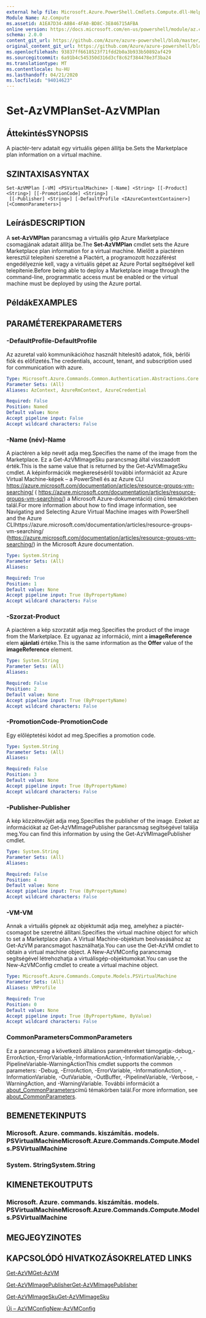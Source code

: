 ```yaml
---
external help file: Microsoft.Azure.PowerShell.Cmdlets.Compute.dll-Help.xml
Module Name: Az.Compute
ms.assetid: A1EA7D34-A8B4-4FA0-BD8C-3E846715AFBA
online version: https://docs.microsoft.com/en-us/powershell/module/az.compute/set-azvmplan
schema: 2.0.0
content_git_url: https://github.com/Azure/azure-powershell/blob/master/src/Compute/Compute/help/Set-AzVMPlan.md
original_content_git_url: https://github.com/Azure/azure-powershell/blob/master/src/Compute/Compute/help/Set-AzVMPlan.md
ms.openlocfilehash: 93837ff6618523f71fdd2b0a3b933b50892af429
ms.sourcegitcommit: 6a91b4c545350d316d3cf8c62f384478e3f3ba24
ms.translationtype: MT
ms.contentlocale: hu-HU
ms.lasthandoff: 04/21/2020
ms.locfileid: "94014623"
---
```

# <span data-ttu-id="75d31-101">Set-AzVMPlan</span><span class="sxs-lookup"><span data-stu-id="75d31-101">Set-AzVMPlan</span></span>

## <span data-ttu-id="75d31-102">Áttekintés</span><span class="sxs-lookup"><span data-stu-id="75d31-102">SYNOPSIS</span></span>
<span data-ttu-id="75d31-103">A piactér-terv adatait egy virtuális gépen állítja be.</span><span class="sxs-lookup"><span data-stu-id="75d31-103">Sets the Marketplace plan information on a virtual machine.</span></span>

## <span data-ttu-id="75d31-104">SZINTAXISA</span><span class="sxs-lookup"><span data-stu-id="75d31-104">SYNTAX</span></span>

```
Set-AzVMPlan [-VM] <PSVirtualMachine> [-Name] <String> [[-Product] <String>] [[-PromotionCode] <String>]
 [[-Publisher] <String>] [-DefaultProfile <IAzureContextContainer>] [<CommonParameters>]
```

## <span data-ttu-id="75d31-105">Leírás</span><span class="sxs-lookup"><span data-stu-id="75d31-105">DESCRIPTION</span></span>
<span data-ttu-id="75d31-106">A **set-AzVMPlan** parancsmag a virtuális gép Azure Marketplace csomagjának adatait állítja be.</span><span class="sxs-lookup"><span data-stu-id="75d31-106">The **Set-AzVMPlan** cmdlet sets the Azure Marketplace plan information for a virtual machine.</span></span>
<span data-ttu-id="75d31-107">Mielőtt a piactéren keresztül telepíteni szeretné a Piactért, a programozott hozzáférést engedélyeznie kell, vagy a virtuális gépet az Azure Portal segítségével kell telepítenie.</span><span class="sxs-lookup"><span data-stu-id="75d31-107">Before being able to deploy a Marketplace image through the command-line, programmatic access must be enabled or the virtual machine must be deployed by using the Azure portal.</span></span>

## <span data-ttu-id="75d31-108">Példák</span><span class="sxs-lookup"><span data-stu-id="75d31-108">EXAMPLES</span></span>

## <span data-ttu-id="75d31-109">PARAMÉTEREK</span><span class="sxs-lookup"><span data-stu-id="75d31-109">PARAMETERS</span></span>

### <span data-ttu-id="75d31-110">-DefaultProfile</span><span class="sxs-lookup"><span data-stu-id="75d31-110">-DefaultProfile</span></span>
<span data-ttu-id="75d31-111">Az azuretal való kommunikációhoz használt hitelesítő adatok, fiók, bérlői fiók és előfizetés.</span><span class="sxs-lookup"><span data-stu-id="75d31-111">The credentials, account, tenant, and subscription used for communication with azure.</span></span>

```yaml
Type: Microsoft.Azure.Commands.Common.Authentication.Abstractions.Core.IAzureContextContainer
Parameter Sets: (All)
Aliases: AzContext, AzureRmContext, AzureCredential

Required: False
Position: Named
Default value: None
Accept pipeline input: False
Accept wildcard characters: False
```

### <span data-ttu-id="75d31-112">-Name (név)</span><span class="sxs-lookup"><span data-stu-id="75d31-112">-Name</span></span>
<span data-ttu-id="75d31-113">A piactéren a kép nevét adja meg.</span><span class="sxs-lookup"><span data-stu-id="75d31-113">Specifies the name of the image from the Marketplace.</span></span>
<span data-ttu-id="75d31-114">Ez a Get-AzVMImageSku parancsmag által visszaadott érték.</span><span class="sxs-lookup"><span data-stu-id="75d31-114">This is the same value that is returned by the Get-AzVMImageSku cmdlet.</span></span>
<span data-ttu-id="75d31-115">A képinformációk megkereséséről további információt az Azure Virtual Machine-képek – a PowerShell és az Azure CLI https://azure.microsoft.com/documentation/articles/resource-groups-vm-searching/ ( https://azure.microsoft.com/documentation/articles/resource-groups-vm-searching/) a Microsoft Azure-dokumentáció) című témakörben talál.</span><span class="sxs-lookup"><span data-stu-id="75d31-115">For more information about how to find image information, see Navigating and Selecting Azure Virtual Machine images with PowerShell and the Azure CLIhttps://azure.microsoft.com/documentation/articles/resource-groups-vm-searching/ (https://azure.microsoft.com/documentation/articles/resource-groups-vm-searching/) in the Microsoft Azure documentation.</span></span>

```yaml
Type: System.String
Parameter Sets: (All)
Aliases:

Required: True
Position: 1
Default value: None
Accept pipeline input: True (ByPropertyName)
Accept wildcard characters: False
```

### <span data-ttu-id="75d31-116">-Szorzat</span><span class="sxs-lookup"><span data-stu-id="75d31-116">-Product</span></span>
<span data-ttu-id="75d31-117">A piactéren a kép szorzatát adja meg.</span><span class="sxs-lookup"><span data-stu-id="75d31-117">Specifies the product of the image from the Marketplace.</span></span>
<span data-ttu-id="75d31-118">Ez ugyanaz az információ, mint a **imageReference** elem **ajánlati** értéke.</span><span class="sxs-lookup"><span data-stu-id="75d31-118">This is the same information as the **Offer** value of the **imageReference** element.</span></span>

```yaml
Type: System.String
Parameter Sets: (All)
Aliases:

Required: False
Position: 2
Default value: None
Accept pipeline input: True (ByPropertyName)
Accept wildcard characters: False
```

### <span data-ttu-id="75d31-119">-PromotionCode</span><span class="sxs-lookup"><span data-stu-id="75d31-119">-PromotionCode</span></span>
<span data-ttu-id="75d31-120">Egy előléptetési kódot ad meg.</span><span class="sxs-lookup"><span data-stu-id="75d31-120">Specifies a promotion code.</span></span>

```yaml
Type: System.String
Parameter Sets: (All)
Aliases:

Required: False
Position: 3
Default value: None
Accept pipeline input: True (ByPropertyName)
Accept wildcard characters: False
```

### <span data-ttu-id="75d31-121">-Publisher</span><span class="sxs-lookup"><span data-stu-id="75d31-121">-Publisher</span></span>
<span data-ttu-id="75d31-122">A kép közzétevőjét adja meg.</span><span class="sxs-lookup"><span data-stu-id="75d31-122">Specifies the publisher of the image.</span></span>
<span data-ttu-id="75d31-123">Ezeket az információkat az Get-AzVMImagePublisher parancsmag segítségével találja meg.</span><span class="sxs-lookup"><span data-stu-id="75d31-123">You can find this information by using the Get-AzVMImagePublisher cmdlet.</span></span>

```yaml
Type: System.String
Parameter Sets: (All)
Aliases:

Required: False
Position: 4
Default value: None
Accept pipeline input: True (ByPropertyName)
Accept wildcard characters: False
```

### <span data-ttu-id="75d31-124">-VM</span><span class="sxs-lookup"><span data-stu-id="75d31-124">-VM</span></span>
<span data-ttu-id="75d31-125">Annak a virtuális gépnek az objektumát adja meg, amelyhez a piactér-csomagot be szeretné állítani.</span><span class="sxs-lookup"><span data-stu-id="75d31-125">Specifies the virtual machine object for which to set a Marketplace plan.</span></span>
<span data-ttu-id="75d31-126">A Virtual Machine-objektum beolvasásához az Get-AzVM parancsmagot használhatja.</span><span class="sxs-lookup"><span data-stu-id="75d31-126">You can use the Get-AzVM cmdlet to obtain a virtual machine object.</span></span>
<span data-ttu-id="75d31-127">A New-AzVMConfig parancsmag segítségével létrehozhatja a virtuálisgép-objektumokat.</span><span class="sxs-lookup"><span data-stu-id="75d31-127">You can use the New-AzVMConfig cmdlet to create a virtual machine object.</span></span>

```yaml
Type: Microsoft.Azure.Commands.Compute.Models.PSVirtualMachine
Parameter Sets: (All)
Aliases: VMProfile

Required: True
Position: 0
Default value: None
Accept pipeline input: True (ByPropertyName, ByValue)
Accept wildcard characters: False
```

### <span data-ttu-id="75d31-128">CommonParameters</span><span class="sxs-lookup"><span data-stu-id="75d31-128">CommonParameters</span></span>
<span data-ttu-id="75d31-129">Ez a parancsmag a következő általános paramétereket támogatja:-debug,-ErrorAction,-ErrorVariable,-InformationAction,-InformationVariable,-,-PipelineVariable-WarningAction</span><span class="sxs-lookup"><span data-stu-id="75d31-129">This cmdlet supports the common parameters: -Debug, -ErrorAction, -ErrorVariable, -InformationAction, -InformationVariable, -OutVariable, -OutBuffer, -PipelineVariable, -Verbose, -WarningAction, and -WarningVariable.</span></span> <span data-ttu-id="75d31-130">További információt a [about_CommonParameters](http://go.microsoft.com/fwlink/?LinkID=113216)című témakörben talál.</span><span class="sxs-lookup"><span data-stu-id="75d31-130">For more information, see [about_CommonParameters](http://go.microsoft.com/fwlink/?LinkID=113216).</span></span>

## <span data-ttu-id="75d31-131">BEMENETEK</span><span class="sxs-lookup"><span data-stu-id="75d31-131">INPUTS</span></span>

### <span data-ttu-id="75d31-132">Microsoft. Azure. commands. kiszámítás. models. PSVirtualMachine</span><span class="sxs-lookup"><span data-stu-id="75d31-132">Microsoft.Azure.Commands.Compute.Models.PSVirtualMachine</span></span>

### <span data-ttu-id="75d31-133">System. String</span><span class="sxs-lookup"><span data-stu-id="75d31-133">System.String</span></span>

## <span data-ttu-id="75d31-134">KIMENETEK</span><span class="sxs-lookup"><span data-stu-id="75d31-134">OUTPUTS</span></span>

### <span data-ttu-id="75d31-135">Microsoft. Azure. commands. kiszámítás. models. PSVirtualMachine</span><span class="sxs-lookup"><span data-stu-id="75d31-135">Microsoft.Azure.Commands.Compute.Models.PSVirtualMachine</span></span>

## <span data-ttu-id="75d31-136">MEGJEGYZI</span><span class="sxs-lookup"><span data-stu-id="75d31-136">NOTES</span></span>

## <span data-ttu-id="75d31-137">KAPCSOLÓDÓ HIVATKOZÁSOK</span><span class="sxs-lookup"><span data-stu-id="75d31-137">RELATED LINKS</span></span>

[<span data-ttu-id="75d31-138">Get-AzVM</span><span class="sxs-lookup"><span data-stu-id="75d31-138">Get-AzVM</span></span>](./Get-AzVM.md)

[<span data-ttu-id="75d31-139">Get-AzVMImagePublisher</span><span class="sxs-lookup"><span data-stu-id="75d31-139">Get-AzVMImagePublisher</span></span>](./Get-AzVMImagePublisher.md)

[<span data-ttu-id="75d31-140">Get-AzVMImageSku</span><span class="sxs-lookup"><span data-stu-id="75d31-140">Get-AzVMImageSku</span></span>](./Get-AzVMImageSku.md)

[<span data-ttu-id="75d31-141">Új – AzVMConfig</span><span class="sxs-lookup"><span data-stu-id="75d31-141">New-AzVMConfig</span></span>](./New-AzVMConfig.md)
